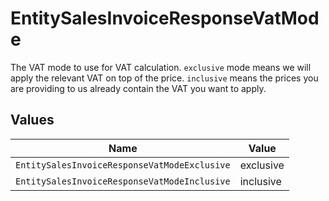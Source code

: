 # EntitySalesInvoiceResponseVatMode

The VAT mode to use for VAT calculation. `exclusive` mode means we will apply the relevant VAT on top of the
price. `inclusive` means the prices you are providing to us already contain the VAT you want to apply.


## Values

| Name                                         | Value                                        |
| -------------------------------------------- | -------------------------------------------- |
| `EntitySalesInvoiceResponseVatModeExclusive` | exclusive                                    |
| `EntitySalesInvoiceResponseVatModeInclusive` | inclusive                                    |